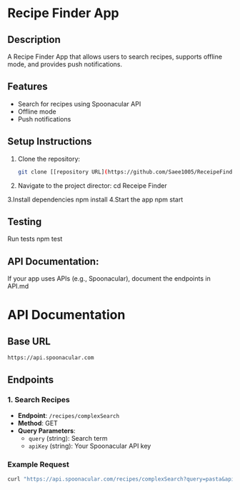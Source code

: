 
# Recipe Finder App

## Description
A Recipe Finder App that allows users to search recipes, supports offline mode, and provides push notifications.

## Features
- Search for recipes using Spoonacular API
- Offline mode
- Push notifications

## Setup Instructions
1. Clone the repository:
   ```bash
   git clone [[repository URL](https://github.com/Saee1005/ReceipeFinderAPP)]
2. Navigate to the project director:
   cd Receipe Finder

3.Install dependencies 
  npm install
4.Start the app
  npm start

## Testing
Run tests
npm test

## API Documentation:
If your app uses APIs (e.g., Spoonacular), document the endpoints in API.md
# API Documentation

## Base URL
`https://api.spoonacular.com`

## Endpoints

### 1. Search Recipes
- **Endpoint**: `/recipes/complexSearch`
- **Method**: GET
- **Query Parameters**:
  - `query` (string): Search term
  - `apiKey` (string): Your Spoonacular API key

### Example Request
```bash
curl "https://api.spoonacular.com/recipes/complexSearch?query=pasta&apiKey=48295a8774674097a19e3586969c2efb"

 
